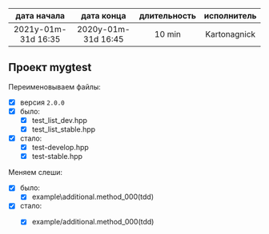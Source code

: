 
| дата начала         |   дата конца        | длительность  | исполнитель  |
|:-------------------:|:-------------------:|:-------------:|:------------:|
| 2021y-01m-31d 16:35 | 2020y-01m-31d 16:45 | 10 min        | Kartonagnick |

Проект mygtest  
--------------

Переименовываем файлы:  
  - [x] версия `2.0.0`  
  - [x] было:  
    - [x] test_list_dev.hpp  
    - [x] test_list_stable.hpp  
  - [x] стало:  
    - [x] test-develop.hpp  
    - [x] test-stable.hpp  

Меняем слеши:  
  - [x] было:  
    - [x] example\additional.method_000(tdd)  
  - [x] стало:  
    - [x] example/additional.method_000(tdd)  
     